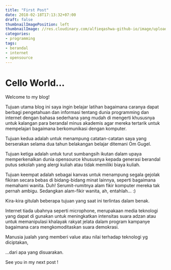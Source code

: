 ```yaml
---
title: "First Post"
date: 2018-02-18T17:13:32+07:00
draft: false
thumbnailImagePosition: left
thumbnailImage: //res.cloudinary.com/alfieqashwa-github-io/image/upload/v1519014639/pexels-photo-879824.jpg
categories:
- programming
tags:
- berandal
- internet
- opensource
---
```


# Cello World...

Welcome to my blog!

Tujuan utama blog ini saya ingin belajar latihan bagaimana caranya dapat berbagi pengetahuan dan informasi tentang dunia programming dan internet dengan bahasa sederhana yang mudah di mengerti khususnya untuk kalangan para berandal minus akademis agar mereka tertarik untuk mempelajari bagaimana berkomunikasi dengan komputer.

Tujuan kedua adalah untuk menampung catatan-catatan saya yang berserakan selama dua tahun belakangan belajar ditemani Om Gugel.

Tujuan ketiga adalah untuk turut sumbangsih ikutan dalam upaya memperkenalkan dunia opensource khususnya kepada generasi berandal putus sekolah yang alergi kuliah atau tidak memiliki biaya kuliah.

Tujuan keempat adalah sebagai kanvas untuk menampung segala gejolak fikiran secara bebas di bidang-bidang minat lainnya, seperti bagaimana memahami wanita. Duh! Serumit-rumitnya alam fikir komputer mereka tak pernah ambigu. Sedangkan alam-fikir wanita, ah, entahlah... :)

Kira-kira gitulah beberapa tujuan yang saat ini terlintas dalam benak.

Internet tiada ubahnya seperti microphone, merupakaan media teknologi yang dapat di gunakan untuk meningkatkan intensitas suara adzan atau untuk memanipulasi khalayak rakyat jelata dalam program kampanye bagaimana cara mengkomoditaskan suara demokrasi. 

Manusia jualah yang memberi value atau nilai terhadap teknologi yg diciptakan,

...dari apa yang disuarakan.



See you in my next post !




